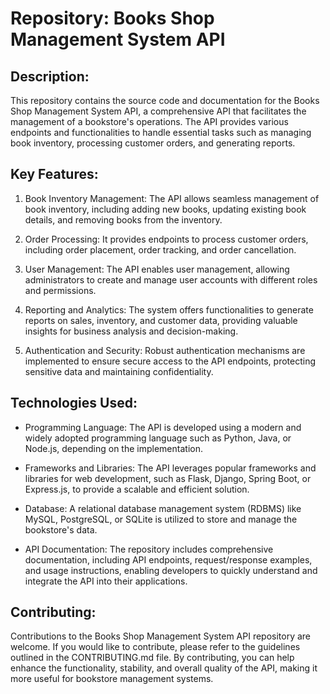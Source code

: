 # Repository: Books Shop Management System API

## Description:
This repository contains the source code and documentation for the Books Shop Management System API, a comprehensive API that facilitates the management of a bookstore's operations. The API provides various endpoints and functionalities to handle essential tasks such as managing book inventory, processing customer orders, and generating reports.

## Key Features:

1. Book Inventory Management: The API allows seamless management of book inventory, including adding new books, updating existing book details, and removing books from the inventory.

2. Order Processing: It provides endpoints to process customer orders, including order placement, order tracking, and order cancellation.

3. User Management: The API enables user management, allowing administrators to create and manage user accounts with different roles and permissions.

4. Reporting and Analytics: The system offers functionalities to generate reports on sales, inventory, and customer data, providing valuable insights for business analysis and decision-making.

5. Authentication and Security: Robust authentication mechanisms are implemented to ensure secure access to the API endpoints, protecting sensitive data and maintaining confidentiality.

## Technologies Used:

- Programming Language: The API is developed using a modern and widely adopted programming language such as Python, Java, or Node.js, depending on the implementation.

- Frameworks and Libraries: The API leverages popular frameworks and libraries for web development, such as Flask, Django, Spring Boot, or Express.js, to provide a scalable and efficient solution.

- Database: A relational database management system (RDBMS) like MySQL, PostgreSQL, or SQLite is utilized to store and manage the bookstore's data.

- API Documentation: The repository includes comprehensive documentation, including API endpoints, request/response examples, and usage instructions, enabling developers to quickly understand and integrate the API into their applications.

## Contributing:
Contributions to the Books Shop Management System API repository are welcome. If you would like to contribute, please refer to the guidelines outlined in the CONTRIBUTING.md file. By contributing, you can help enhance the functionality, stability, and overall quality of the API, making it more useful for bookstore management systems.